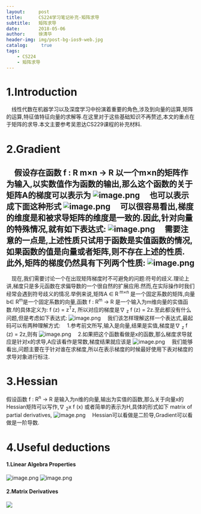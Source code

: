 ```yaml
---
layout:     post
title:      CS224学习笔记补充-矩阵求导
subtitle:   矩阵求导
date:       2018-05-06
author:     徐清华
header-img: img/post-bg-ios9-web.jpg
catalog: 	 true
tags:
    - CS224
    - 矩阵求导
---
```

# 1.Introduction


&emsp;线性代数在机器学习以及深度学习中扮演着重要的角色,涉及到向量的运算,矩阵的运算,特征值特征向量的求解等.在这里对于这些基础知识不再赘述,本文的重点在于矩阵的求导.本文主要参考吴恩达CS229课程的补充材料.

# 2.Gradient


&emsp;假设存在函数 f : R m×n → R 以一个m×n的矩阵作为输入,以**实数值**作为函数的输出,那么这个函数的关于矩阵A的梯度可以表示为
![image.png](https://upload-images.jianshu.io/upload_images/12011882-8d2343f5b8e4168a.png?imageMogr2/auto-orient/strip%7CimageView2/2/w/1240)
&emsp;也可以表示成下面这种形式
![image.png](https://upload-images.jianshu.io/upload_images/12011882-bc46f37808740773.png?imageMogr2/auto-orient/strip%7CimageView2/2/w/1240)
&emsp;可以很容易看出,梯度的维度是和被求导矩阵的维度是一致的.因此,针对向量的特殊情况,就有如下表达式:
![image.png](https://upload-images.jianshu.io/upload_images/12011882-c589da0da797581d.png?imageMogr2/auto-orient/strip%7CimageView2/2/w/1240)
&emsp;需要注意的一点是,上述性质只试用于函数是**实值函数**的情况,如果函数的值是向量或者矩阵,则不存在上述的性质.
&emsp;此外,矩阵的梯度仍然具有下列两个性质:
![image.png](https://upload-images.jianshu.io/upload_images/12011882-3c2c4c87ff432d59.png?imageMogr2/auto-orient/strip%7CimageView2/2/w/1240)
------------
&emsp;现在,我们需要讨论一个在出现矩阵梯度时不可避免的问题:符号的歧义.理论上讲,梯度只是多元函数在求偏导数的一个很自然的扩展应用.然而,在实际操作时我们经常会遇到符号歧义的情况.举例来说,矩阵A ∈ R<sup> m×n</sup> 是一个固定系数的矩阵,向量b∈ R<sup>m</sup>是一个固定系数的向量,函数 f : R<sup>m</sup> → R 是一个输入为m维向量的实值函数.f的具体定义为: f (z) = z<sup>T</sup>z, 所以对应的梯度是∇ <sub>z</sub> f (z) = 2z.至此都没有什么问题,但是考虑如下表达式:
![image.png](https://upload-images.jianshu.io/upload_images/12011882-1c5887e00d39ed39.png?imageMogr2/auto-orient/strip%7CimageView2/2/w/1240)
&emsp;我们该怎样理解这样一个表达式,最起码可以有两种理解方式:
&emsp;1.参考前文所写,输入是向量,结果是实值,梯度是∇ <sub>z</sub> f (z) = 2z,则有
![image.png](https://upload-images.jianshu.io/upload_images/12011882-7aca753389e2a171.png?imageMogr2/auto-orient/strip%7CimageView2/2/w/1240)
&emsp;2.如果把这个函数看做是x的函数,那么梯度求导就应是针对x的求导,A应该看作是常数,梯度结果就应该是
![image.png](https://upload-images.jianshu.io/upload_images/12011882-6064e98f15bb0f9a.png?imageMogr2/auto-orient/strip%7CimageView2/2/w/1240)
&emsp;我们能够看出,问题主要在于针对谁在求梯度,所以在表示梯度的时候最好使用下表对梯度的求导对象进行标注.

# 3.Hessian


假设函数 f : R<sup>n</sup> → R 是输入为n维的向量,输出为实值的函数,那么关于向量x的Hessian矩阵可以写作,∇ <sub>2</sub>x f (x) 或者简单的表示为H,具体的形式如下
matrix of partial derivatives,
![image.png](https://upload-images.jianshu.io/upload_images/12011882-33fb65f86e7e0471.png?imageMogr2/auto-orient/strip%7CimageView2/2/w/1240)
&emsp;Hessian可以看做是二阶导,Gradient可以看做是一阶导数.

# 4.Useful deductions

#### 1.Linear Algebra Properties
![image.png](https://upload-images.jianshu.io/upload_images/12011882-680ee8c642d692e1.png?imageMogr2/auto-orient/strip%7CimageView2/2/w/1240)
![image.png](https://upload-images.jianshu.io/upload_images/12011882-83e5e994ffe73e9d.png?imageMogr2/auto-orient/strip%7CimageView2/2/w/1240)
#### 2.Matrix Derivatives
![](https://upload-images.jianshu.io/upload_images/12011882-9a314f61a476effc.png?imageMogr2/auto-orient/strip%7CimageView2/2/w/1240)


